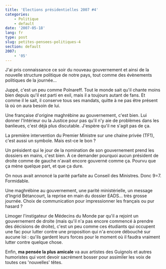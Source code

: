 ```yaml
---
title: 'Elections présidentielles 2007 #4'
categories:
    - Politique
    - default
date: '2007-05-18'
lang: fr
type: post
slug: petites-pensees-politiques-4
section: default
2007:
    - '05'
---
```


J'ai pris connaissance ce soir du nouveau gouvernement et ainsi de la nouvelle structure politique de notre pays, tout comme des évènements politiques de la journée…

<!--more-->

Juppé, c'est un peu comme Polnareff. Tout le monde sait qu'il chante moins bien depuis qu'il est parti en exil, mais il a toujours autant de fans. Et comme il le sait, il conserve tous ses mandats, quitte à ne pas être présent là où on aura besoin de lui.

Une française d'origine maghrébine au gouvernement, c'est bien. Lui donner l'Intérieur ou la Justice pour pas qu'il n'y aie de problèmes dans les banlieues, c'est déjà plus discutable. J'espère qu'il ne s'agit pas de ça.

La première intervention du Premier Ministre sur une chaine privée (TF1), c'est aussi un symbole. Mais est-ce le bon&nbsp;?

Un président qui le jour de la nomination de son gouvernement prend les dossiers en mains, c'est bien. À ce demander pourquoi aucun président de droite comme de gauche n'avait encore gouverné comme ça. Pourvu que ça mène quelque part, et que ça dure.

On nous avait annoncé la parité parfaite au Conseil des Ministres. Donc 9=7\. Formidable.

Une maghrébine au gouvernement, une parité ministérielle, un message d'Ingrid Bétancourt, la reprise en main du dossier EADS… très grosse journée. Choix de communication pour impressionner les français ou pur hasard&nbsp;?

Limoger l'instigateur de Médecins du Monde par qu'il a rejoint un gouvernement de droite (mais qu'il n'a pas encore commencé à prendre des décisions de droite), c'est un peu comme ces étudiants qui occupent une fac pour lutter contre une proposition qui n'a encore débouché sur aucune loi&nbsp;: qu'ils gardent leurs forces pour le moment où il faudra vraiment lutter contre quelque chose.

Enfin, **ma pensée la plus amicale** va aux artistes des Guignols et autres humoristes qui vont devoir sacrément bosser pour assimiler les voix de toutes ces 'nouvelles' têtes.
